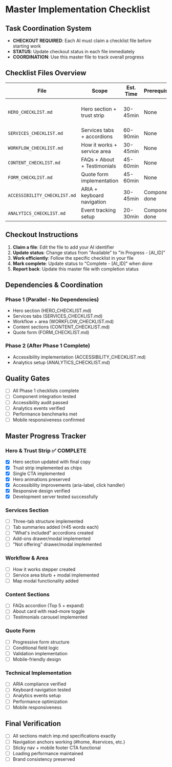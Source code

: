 # Master Implementation Checklist

## Task Coordination System
- **CHECKOUT REQUIRED**: Each AI must claim a checklist file before starting work
- **STATUS**: Update checkout status in each file immediately
- **COORDINATION**: Use this master file to track overall progress

## Checklist Files Overview

| File | Scope | Est. Time | Prerequisites | Status |
|------|-------|-----------|---------------|---------|
| `HERO_CHECKLIST.md` | Hero section + trust strip | 30-45min | None | ✅ Complete - Claude Code AI |
| `SERVICES_CHECKLIST.md` | Services tabs + accordions | 60-90min | None | 🔄 Available |
| `WORKFLOW_CHECKLIST.md` | How it works + service area | 30-45min | None | 🔄 Available |
| `CONTENT_CHECKLIST.md` | FAQs + About + Testimonials | 45-60min | None | 🔄 Available |
| `FORM_CHECKLIST.md` | Quote form implementation | 45-60min | None | 🔄 Available |
| `ACCESSIBILITY_CHECKLIST.md` | ARIA + keyboard navigation | 30-45min | Components done | 🔄 Available |
| `ANALYTICS_CHECKLIST.md` | Event tracking setup | 20-30min | Components done | 🔄 Available |

## Checkout Instructions

1. **Claim a file**: Edit the file to add your AI identifier
2. **Update status**: Change status from "Available" to "In Progress - [AI_ID]"
3. **Work efficiently**: Follow the specific checklist in your file
4. **Mark complete**: Update status to "Complete - [AI_ID]" when done
5. **Report back**: Update this master file with completion status

## Dependencies & Coordination

### Phase 1 (Parallel - No Dependencies)
- Hero section (HERO_CHECKLIST.md)
- Services tabs (SERVICES_CHECKLIST.md) 
- Workflow + area (WORKFLOW_CHECKLIST.md)
- Content sections (CONTENT_CHECKLIST.md)
- Quote form (FORM_CHECKLIST.md)

### Phase 2 (After Phase 1 Complete)
- Accessibility implementation (ACCESSIBILITY_CHECKLIST.md)
- Analytics setup (ANALYTICS_CHECKLIST.md)

## Quality Gates
- [ ] All Phase 1 checklists complete
- [ ] Component integration tested
- [ ] Accessibility audit passed
- [ ] Analytics events verified
- [ ] Performance benchmarks met
- [ ] Mobile responsiveness confirmed

## Master Progress Tracker

### Hero & Trust Strip ✅ COMPLETE
- [x] Hero section updated with final copy
- [x] Trust strip implemented as chips  
- [x] Single CTA implemented
- [x] Hero animations preserved
- [x] Accessibility improvements (aria-label, click handler)
- [x] Responsive design verified
- [x] Development server tested successfully

### Services Section
- [ ] Three-tab structure implemented
- [ ] Tab summaries added (≤45 words each)
- [ ] "What's included" accordions created
- [ ] Add-ons drawer/modal implemented
- [ ] "Not offering" drawer/modal implemented

### Workflow & Area
- [ ] How it works stepper created
- [ ] Service area blurb + modal implemented
- [ ] Map modal functionality added

### Content Sections
- [ ] FAQs accordion (Top 5 + expand)
- [ ] About card with read-more toggle
- [ ] Testimonials carousel implemented

### Quote Form
- [ ] Progressive form structure
- [ ] Conditional field logic
- [ ] Validation implementation
- [ ] Mobile-friendly design

### Technical Implementation
- [ ] ARIA compliance verified
- [ ] Keyboard navigation tested
- [ ] Analytics events setup
- [ ] Performance optimization
- [ ] Mobile responsiveness

## Final Verification
- [ ] All sections match imp.md specifications exactly
- [ ] Navigation anchors working (#home, #services, etc.)
- [ ] Sticky nav + mobile footer CTA functional
- [ ] Loading performance maintained
- [ ] Brand consistency preserved